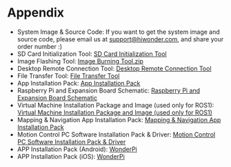 # Appendix

- System Image & Source Code: If you want to get the system image and source code, please email us at support@hiwonder.com, and share your order number :)
- SD Card Initialization Tool: [SD Card Initialization Tool](https://drive.google.com/drive/folders/1JCc5HuYrTg7WuO9dEiQqFgm2H25s59pT?usp=sharing)
- Image Flashing Tool: [Image Burning Tool.zip](https://drive.google.com/drive/folders/1RueSJM_SUX4USoRtgYna6Higj9TttG-j?usp=sharing)
- Desktop Remote Connection Tool: [Desktop Remote Connection Tool](https://drive.google.com/drive/folders/1WLUhT11qlGKGPoa3zNiRIUDPY8jzgo7M?usp=sharing)
- File Transfer Tool: [File Transfer Tool](https://drive.google.com/drive/folders/1MPA9rO_bNP4AYgo6txRXlKyES_nWqXxi?usp=sharing)
- App Installation Pack: [App Installation Pack](https://drive.google.com/drive/folders/1CG8H9IzFDBnXc63DBQxaHOxbRHd1YDpW?usp=sharing)
- Raspberry Pi and Expansion Board Schematic: [Raspberry Pi and Expansion Board Schematic](https://drive.google.com/drive/folders/101xnH-mE55hE9wS25VARxu9EQ7dbKRix?usp=sharing)
- Virtual Machine Installation Package and Image (used only for ROS1): [Virtual Machine Installation Package and Image (used only for ROS1)](https://drive.google.com/drive/folders/1Ex9fJ8UUMXo0S3Og3RLa2J9sbGh-ZkIF?usp=sharing)
- Mapping & Navigation App Installation Pack: [Mapping & Navigation App Installation Pack](https://drive.google.com/drive/folders/1wULZT3Nj43WZ6uSbMsAi4kNtqrh9lx7g?usp=sharing)
- Motion Control PC Software Installation Pack & Driver: [Motion Control PC Software Installation Pack & Driver](https://drive.google.com/drive/folders/1tJuC5ZJJBjocJlr7mL1sNmNNO0NiT_cj?usp=sharing)
- APP Installation Pack (Android): [WonderPi](https://play.google.com/store/apps/details?id=com.Wonder.Pi)
- APP Installation Pack (iOS): [WonderPi](https://apps.apple.com/cn/app/wonderpi/id1477946178)
